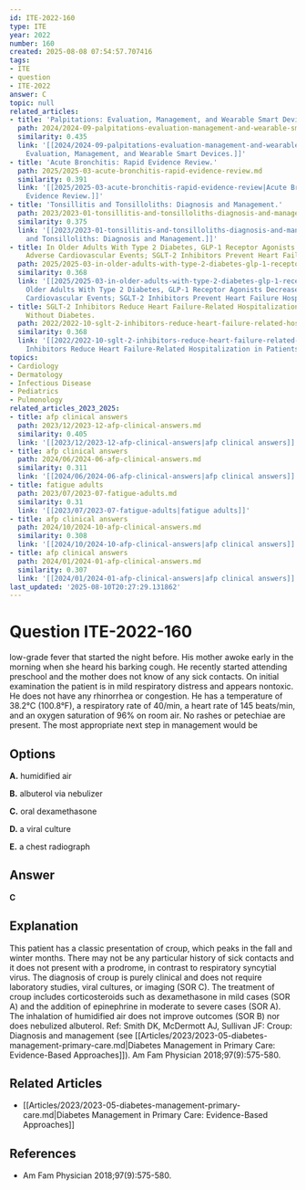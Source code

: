 ```yaml
---
id: ITE-2022-160
type: ITE
year: 2022
number: 160
created: 2025-08-08 07:54:57.707416
tags:
- ITE
- question
- ITE-2022
answer: C
topic: null
related_articles:
- title: 'Palpitations: Evaluation, Management, and Wearable Smart Devices.'
  path: 2024/2024-09-palpitations-evaluation-management-and-wearable-smart-device.md
  similarity: 0.435
  link: '[[2024/2024-09-palpitations-evaluation-management-and-wearable-smart-device|Palpitations:
    Evaluation, Management, and Wearable Smart Devices.]]'
- title: 'Acute Bronchitis: Rapid Evidence Review.'
  path: 2025/2025-03-acute-bronchitis-rapid-evidence-review.md
  similarity: 0.391
  link: '[[2025/2025-03-acute-bronchitis-rapid-evidence-review|Acute Bronchitis: Rapid
    Evidence Review.]]'
- title: 'Tonsillitis and Tonsilloliths: Diagnosis and Management.'
  path: 2023/2023-01-tonsillitis-and-tonsilloliths-diagnosis-and-management.md
  similarity: 0.375
  link: '[[2023/2023-01-tonsillitis-and-tonsilloliths-diagnosis-and-management|Tonsillitis
    and Tonsilloliths: Diagnosis and Management.]]'
- title: In Older Adults With Type 2 Diabetes, GLP-1 Receptor Agonists Decrease Major
    Adverse Cardiovascular Events; SGLT-2 Inhibitors Prevent Heart Failure Hospitalizations.
  path: 2025/2025-03-in-older-adults-with-type-2-diabetes-glp-1-receptor-agonists.md
  similarity: 0.368
  link: '[[2025/2025-03-in-older-adults-with-type-2-diabetes-glp-1-receptor-agonists|In
    Older Adults With Type 2 Diabetes, GLP-1 Receptor Agonists Decrease Major Adverse
    Cardiovascular Events; SGLT-2 Inhibitors Prevent Heart Failure Hospitalizations.]]'
- title: SGLT-2 Inhibitors Reduce Heart Failure-Related Hospitalization in Patients
    Without Diabetes.
  path: 2022/2022-10-sglt-2-inhibitors-reduce-heart-failure-related-hospitalizati.md
  similarity: 0.368
  link: '[[2022/2022-10-sglt-2-inhibitors-reduce-heart-failure-related-hospitalizati|SGLT-2
    Inhibitors Reduce Heart Failure-Related Hospitalization in Patients Without Diabetes.]]'
topics:
- Cardiology
- Dermatology
- Infectious Disease
- Pediatrics
- Pulmonology
related_articles_2023_2025:
- title: afp clinical answers
  path: 2023/12/2023-12-afp-clinical-answers.md
  similarity: 0.405
  link: '[[2023/12/2023-12-afp-clinical-answers|afp clinical answers]]'
- title: afp clinical answers
  path: 2024/06/2024-06-afp-clinical-answers.md
  similarity: 0.311
  link: '[[2024/06/2024-06-afp-clinical-answers|afp clinical answers]]'
- title: fatigue adults
  path: 2023/07/2023-07-fatigue-adults.md
  similarity: 0.31
  link: '[[2023/07/2023-07-fatigue-adults|fatigue adults]]'
- title: afp clinical answers
  path: 2024/10/2024-10-afp-clinical-answers.md
  similarity: 0.308
  link: '[[2024/10/2024-10-afp-clinical-answers|afp clinical answers]]'
- title: afp clinical answers
  path: 2024/01/2024-01-afp-clinical-answers.md
  similarity: 0.307
  link: '[[2024/01/2024-01-afp-clinical-answers|afp clinical answers]]'
last_updated: '2025-08-10T20:27:29.131862'
---
```


# Question ITE-2022-160

low-grade fever that started the night before. His mother awoke early in the morning when she heard his barking cough. He recently started attending preschool and the mother does not know of any sick contacts. On initial examination the patient is in mild respiratory distress and appears nontoxic. He does not have any rhinorrhea or congestion. He has a temperature of 38.2°C (100.8°F), a respiratory rate of 40/min, a heart rate of 145 beats/min, and an oxygen saturation of 96% on room air. No rashes or petechiae are present. The most appropriate next step in management would be

## Options

**A.** humidified air

**B.** albuterol via nebulizer

**C.** oral dexamethasone

**D.** a viral culture

**E.** a chest radiograph

## Answer

**C**

## Explanation

This patient has a classic presentation of croup, which peaks in the fall and winter months. There may not
be any particular history of sick contacts and it does not present with a prodrome, in contrast to respiratory
syncytial virus. The diagnosis of croup is purely clinical and does not require laboratory studies, viral
cultures, or imaging (SOR C). The treatment of croup includes corticosteroids such as dexamethasone in
mild cases (SOR A) and the addition of epinephrine in moderate to severe cases (SOR A). The inhalation
of humidified air does not improve outcomes (SOR B) nor does nebulized albuterol.
Ref: Smith DK, McDermott AJ, Sullivan JF: Croup: Diagnosis and management (see [[Articles/2023/2023-05-diabetes-management-primary-care.md|Diabetes Management in Primary Care: Evidence-Based Approaches]]). Am Fam Physician  2018;97(9):575-580.



## Related Articles

- [[Articles/2023/2023-05-diabetes-management-primary-care.md|Diabetes Management in Primary Care: Evidence-Based Approaches]]

## References

- Am Fam Physician  2018;97(9):575-580.
